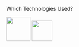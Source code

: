 Which Technologies Used? 

<img src="https://img2.pngindir.com/20180810/qzu/kisspng-oracle-certified-professional-java-se-programmer-c-grails-development-groovy-development-grails-d-5b6dde24be2d06.508902321533926948779.jpg" width=65 height=65/> <img src="https://2.bp.blogspot.com/-4FdDAKjbAvU/Vpvr1Rl9YfI/AAAAAAAABk0/U-VeLoHK7uo/s1600/photo.jpg" width=55 height=55 />
